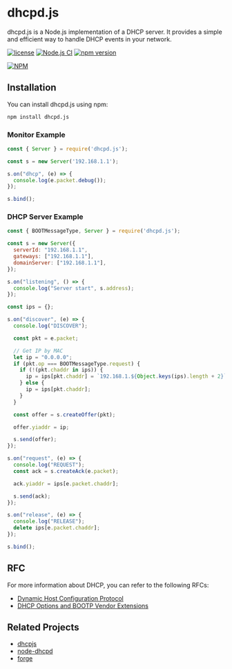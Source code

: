 # dhcpd.js

dhcpd.js is a Node.js implementation of a DHCP server. It provides a
simple and efficient way to handle DHCP events in your network.

[![license](https://img.shields.io/badge/license-MIT-green.svg?style=flat)](https://raw.githubusercontent.com/mailsvb/dhcp/master/LICENSE)
[![Node.js CI](https://github.com/mailsvb/dhcp/actions/workflows/test.yml/badge.svg)](https://github.com/mailsvb/dhcp/actions/workflows/test.yml)
[![npm version](https://badge.fury.io/js/dhcp-mon.svg)](https://badge.fury.io/js/dhcp-mon)

[![NPM](https://nodei.co/npm/dhcp-mon.png)](https://nodei.co/npm/dhcp-mon/)

## Installation

You can install dhcpd.js using npm:

```bash
npm install dhcpd.js
```

### Monitor Example

```javascript
const { Server } = require('dhcpd.js');

const s = new Server('192.168.1.1');

s.on("dhcp", (e) => {
  console.log(e.packet.debug());
});

s.bind();
```

### DHCP Server Example

```javascript
const { BOOTMessageType, Server } = require('dhcpd.js');

const s = new Server({
  serverId: "192.168.1.1",
  gateways: ["192.168.1.1"],
  domainServer: ["192.168.1.1"],
});

s.on("listening", () => {
  console.log("Server start", s.address);
});

const ips = {};

s.on("discover", (e) => {
  console.log("DISCOVER");

  const pkt = e.packet;

  // Get IP by MAC
  let ip = "0.0.0.0";
  if (pkt.op === BOOTMessageType.request) {
    if (!(pkt.chaddr in ips)) {
      ip = ips[pkt.chaddr] = `192.168.1.${Object.keys(ips).length + 2}`;
    } else {
      ip = ips[pkt.chaddr];
    }
  }

  const offer = s.createOffer(pkt);

  offer.yiaddr = ip;

  s.send(offer);
});

s.on("request", (e) => {
  console.log("REQUEST");
  const ack = s.createAck(e.packet);

  ack.yiaddr = ips[e.packet.chaddr];

  s.send(ack);
});

s.on("release", (e) => {
  console.log("RELEASE");
  delete ips[e.packet.chaddr];
});

s.bind();
```

## RFC

For more information about DHCP, you can refer to the following RFCs:

- [Dynamic Host Configuration Protocol](https://tools.ietf.org/html/rfc2131)
- [DHCP Options and BOOTP Vendor Extensions](https://tools.ietf.org/html/rfc2132)

## Related Projects

- [dhcpjs](https://github.com/apaprocki/node-dhcpjs)
- [node-dhcpd](https://github.com/glaszig/node-dhcpd)
- [forge](https://github.com/konobi/forge/blob/master/lib/dhcpd.js)
